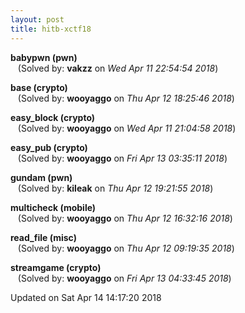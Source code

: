 ```yaml
---
layout: post
title: hitb-xctf18
---
```


<!--break-->

**babypwn (pwn)**  
&nbsp;&nbsp;&nbsp;(Solved by: **vakzz** on _Wed Apr 11 22:54:54 2018_)  
  
**base (crypto)**  
&nbsp;&nbsp;&nbsp;(Solved by: **wooyaggo** on _Thu Apr 12 18:25:46 2018_)  
  
**easy_block (crypto)**  
&nbsp;&nbsp;&nbsp;(Solved by: **wooyaggo** on _Wed Apr 11 21:04:58 2018_)  
  
**easy_pub (crypto)**  
&nbsp;&nbsp;&nbsp;(Solved by: **wooyaggo** on _Fri Apr 13 03:35:11 2018_)  
  
**gundam (pwn)**  
&nbsp;&nbsp;&nbsp;(Solved by: **kileak** on _Thu Apr 12 19:21:55 2018_)  
  
**multicheck (mobile)**  
&nbsp;&nbsp;&nbsp;(Solved by: **wooyaggo** on _Thu Apr 12 16:32:16 2018_)  
  
**read_file (misc)**  
&nbsp;&nbsp;&nbsp;(Solved by: **wooyaggo** on _Thu Apr 12 09:19:35 2018_)  
  
**streamgame (crypto)**  
&nbsp;&nbsp;&nbsp;(Solved by: **wooyaggo** on _Fri Apr 13 04:33:45 2018_)  
  


Updated on Sat Apr 14 14:17:20 2018
